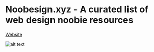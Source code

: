 # Noobesign.xyz - A curated list of web design noobie resources

[Website](http://www.noobesign.xyz/)

![alt text](https://github.com/arthur-littm/noobesign/blob/master/app/assets/images/screenshot.png)
